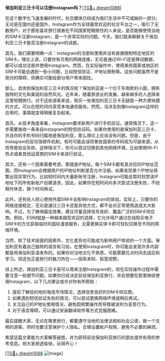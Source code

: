 **保加利亚三日卡可以注册Instagram吗？**[[TG💪+ @esim1088](https://t.me/s/esim1088)]

在这个数字化飞速发展的时代，社交媒体已经成为我们生活中不可或缺的一部分。无论是在国内还是国外，Instagram作为全球最受欢迎的社交平台之一，吸引了无数用户。对于那些喜欢旅行或者在不同国家短期居住的人来说，是否能够使用当地的SIM卡注册Instagram，是一个非常实际的问题。今天，我们就来聊聊关于保加利亚三日卡能否注册Instagram的话题。

首先，我们需要明确一点：Instagram的注册和使用并没有直接限制特定地区的SIM卡。理论上讲，只要你有可用的网络连接，无论是通过Wi-Fi还是移动数据，都可以成功注册并使用Instagram。然而，在实际操作中，使用某些国家或地区的SIM卡可能会遇到一些小问题，比如短信验证、IP地址限制等。这些问题虽然不是绝对的障碍，但确实可能给部分用户带来困扰。

那么，具体到保加利亚三日卡的情况呢？保加利亚是一个位于东南欧的小国，拥有独特的文化和美丽的自然风光。近年来，随着旅游业的发展，越来越多的人选择来这里短期旅行。对于这些游客来说，购买一张保加利亚三日卡无疑是一种方便快捷的方式，可以在短时间内享受本地通信服务。然而，当涉及到像Instagram这样的应用时，事情就变得稍微复杂起来。

首先，从技术角度来看，Instagram要求新用户进行手机验证。通常情况下，这一步需要接收一条来自Instagram的短信验证码。如果你使用的是保加利亚三日卡，并且你的手机号码归属地是保加利亚，那么理论上应该没有问题。但是，由于Instagram的反垃圾邮件机制，有时可能会误将某些国家的号码视为可疑来源，从而导致验证失败。这种情况下，你可以尝试切换到其他网络环境，比如使用Wi-Fi热点或者其他运营商的SIM卡来进行验证。

其次，还有一个因素需要考虑，那就是IP地址。每个SIM卡都有其对应的IP地址范围，而Instagram会根据用户的IP地址判断是否允许注册。如果发现某个IP地址频繁出现异常行为，比如短时间内大量新账号注册，Instagram可能会暂时封禁该IP地址下的所有新账户创建请求。因此，如果你在短时间内多次尝试注册失败，不妨稍作休息，换个时间再试。

此外，还有些人担心使用外国SIM卡会影响Instagram的体验。实际上，只要你的网络连接稳定，无论是通过三日卡还是其他方式，都不会对正常使用造成太大影响。不过，为了确保最佳效果，建议尽量选择信号良好、覆盖广泛的SIM卡供应商。例如，ESIM就是一种越来越受欢迎的选择，它允许用户通过在线购买电子SIM卡的方式获取临时的国际漫游服务，无需更换实体卡即可轻松切换至不同的网络环境。

当然，除了技术层面的因素外，文化差异也可能成为影响用户体验的一个方面。保加利亚有着自己独特的语言和习俗，在使用Instagram时，你可能会发现许多内容都是用保加利亚语发布的。如果你对当地文化不熟悉，可能需要花点时间去适应和学习。但这也正是旅行的魅力所在——探索未知、拓宽视野。

综上所述，保加利亚三日卡是可以用来注册Instagram的，但在实际操作过程中需要注意一些细节问题。如果你已经决定前往保加利亚旅行，并且想要在那里继续使用Instagram，以下几点建议或许对你有所帮助：

1. 提前了解目的地的电信市场情况，选择信誉良好的SIM卡供应商。
2. 如果遇到短信验证失败的情况，可以尝试更换网络环境或稍后再试。
3. 关注自己的IP地址使用情况，避免因频繁操作而导致被误判为恶意行为。
4. 对于语言障碍，可以通过安装翻译软件等方式克服困难。

最后提醒大家，无论在哪里旅行，都要遵守当地的法律法规和社会公德，做一个文明的游客。同时也要注意保护个人隐私，合理设置账户权限，避免不必要的麻烦。

希望这篇文章能为大家解答疑惑，并为即将前往保加利亚旅行的朋友提供有用的参考信息。祝大家旅途愉快，玩得开心！ 

[[TG💪+ @esim1088](https://t.me/s/esim1088) ![Image](https://i.postimg.cc/4NQfJmqS/Snipaste-2025-05-13-00-14-12.png)]